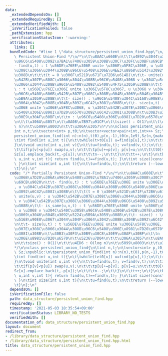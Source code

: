```yaml
---
data:
  _extendedDependsOn: []
  _extendedRequiredBy: []
  _extendedVerifiedWith: []
  _isVerificationFailed: false
  _pathExtension: hpp
  _verificationStatusIcon: ':warning:'
  attributes:
    links: []
  bundledCode: "#line 1 \"data_structure/persistent_union_find.hpp\"\n/* Partially\
    \ Persistent Union-Find */\n/*\n\t\u8AAC\u660E\n\t\t\u4E92\u3044\u306B\u7D20\u306A\
    \u96C6\u5408\u3092\u7BA1\u7406\u3059\u308B\u30C7\u30FC\u30BF\u69CB\u9020\n\t\t\
    - find(u,t) : t \u56DE\u76EE\u306E unite \u306E\u5F8C\u306E, u \u304C\u542B\u307E\
    \u308C\u3066\u3044\u308B\u96C6\u5408\u306E\u4EE3\u8868\u5143\u3092\u6C42\u3081\
    \u308B\n\t\t\t(t = 0 \u306F\u521D\u671F\u72B6\u614B)\n\t\t- unite(u,v) : u \u304C\
    \u542B\u307E\u308C\u3066\u3044\u308B\u96C6\u5408\u3068 v \u304C\u542B\u307E\u308C\
    \u3066\u3044\u308B\u96C6\u5408\u3092\u5408\u4F75\u3059\u308B\n\t\t- is_same(u,v,t)\
    \ : t \u56DE\u76EE\u306E unite \u306E\u5F8C\u3067, u \u3068 v \u304C\u540C\u3058\
    \u96C6\u5408\u306B\u542B\u307E\u308C\u308B\u304B\u3069\u3046\u304B\u3092\u5224\
    \u5B9A\u3059\u308B\n\t\t- size() : \u96C6\u5408\u304C\u5168\u90E8\u3067\u3044\u304F\
    \u3064\u3042\u308B\u304B\u3092\u6C42\u3081\u308B\n\t\t- size(u,t) : t \u56DE\u76EE\
    \u306E unite \u306E\u5F8C\u306E, u \u304C\u542B\u307E\u308C\u3066\u3044\u308B\u96C6\
    \u5408\u306E\u8981\u7D20\u6570\u3092\u6C42\u3081\u308B\n\t\u30B3\u30F3\u30B9\u30C8\
    \u30E9\u30AF\u30BF\n\t\tn : \u96C6\u5408\u306E\u8981\u7D20\u6570\n\t\u5236\u7D04\
    \n\t\t\u306A\u3057\n\t\u8A08\u7B97\u91CF\n\t\tsize() : O(1)\n\t\t\u4ED6 : O(log\
    \ n)\n\t\u5099\u8003\n\t\t\u306A\u3057\n*/\n\nclass persistent_union_find{\n\t\
    int n,t;\n\tvector<int> p,t0;\n\tvector<vector<pair<int,int>>> Sz;\npublic:\n\t\
    persistent_union_find(int n):n(n),t(0),p(n,-1),t0(n,1e9),Sz(n,{make_pair(-1,1)}){}\n\
    \tint find(int u,int t){\n\t\twhile(t>t0[u]) u=find(p[u],t);\n\t\treturn u;\n\t\
    }\n\tvoid unite(int u,int v){\n\t\tu=find(u,t); v=find(v,t);\n\t\tif(u!=v){\n\t\
    \t\tif(p[v]<p[u]) swap(u,v);\n\t\t\tp[u]+=p[v]; p[v]=u;\n\t\t\tt0[v]=t;\n\t\t\t\
    Sz[u].emplace_back(t,-p[u]);\n\t\t\tn--;\n\t\t}\n\t\tt++;\n\t}\n\tbool is_same(int\
    \ u,int v,int t){ return find(u,t)==find(v,t); }\n\tint size()const{ return n;\
    \ }\n\tint size(int u,int t){\n\t\tu=find(u,t);\n\t\treturn (--lower_bound(Sz[u].begin(),Sz[u].end(),make_pair(t,0)))->second;\n\
    \t}\n};\n"
  code: "/* Partially Persistent Union-Find */\n/*\n\t\u8AAC\u660E\n\t\t\u4E92\u3044\
    \u306B\u7D20\u306A\u96C6\u5408\u3092\u7BA1\u7406\u3059\u308B\u30C7\u30FC\u30BF\
    \u69CB\u9020\n\t\t- find(u,t) : t \u56DE\u76EE\u306E unite \u306E\u5F8C\u306E\
    , u \u304C\u542B\u307E\u308C\u3066\u3044\u308B\u96C6\u5408\u306E\u4EE3\u8868\u5143\
    \u3092\u6C42\u3081\u308B\n\t\t\t(t = 0 \u306F\u521D\u671F\u72B6\u614B)\n\t\t-\
    \ unite(u,v) : u \u304C\u542B\u307E\u308C\u3066\u3044\u308B\u96C6\u5408\u3068\
    \ v \u304C\u542B\u307E\u308C\u3066\u3044\u308B\u96C6\u5408\u3092\u5408\u4F75\u3059\
    \u308B\n\t\t- is_same(u,v,t) : t \u56DE\u76EE\u306E unite \u306E\u5F8C\u3067,\
    \ u \u3068 v \u304C\u540C\u3058\u96C6\u5408\u306B\u542B\u307E\u308C\u308B\u304B\
    \u3069\u3046\u304B\u3092\u5224\u5B9A\u3059\u308B\n\t\t- size() : \u96C6\u5408\u304C\
    \u5168\u90E8\u3067\u3044\u304F\u3064\u3042\u308B\u304B\u3092\u6C42\u3081\u308B\
    \n\t\t- size(u,t) : t \u56DE\u76EE\u306E unite \u306E\u5F8C\u306E, u \u304C\u542B\
    \u307E\u308C\u3066\u3044\u308B\u96C6\u5408\u306E\u8981\u7D20\u6570\u3092\u6C42\
    \u3081\u308B\n\t\u30B3\u30F3\u30B9\u30C8\u30E9\u30AF\u30BF\n\t\tn : \u96C6\u5408\
    \u306E\u8981\u7D20\u6570\n\t\u5236\u7D04\n\t\t\u306A\u3057\n\t\u8A08\u7B97\u91CF\
    \n\t\tsize() : O(1)\n\t\t\u4ED6 : O(log n)\n\t\u5099\u8003\n\t\t\u306A\u3057\n\
    */\n\nclass persistent_union_find{\n\tint n,t;\n\tvector<int> p,t0;\n\tvector<vector<pair<int,int>>>\
    \ Sz;\npublic:\n\tpersistent_union_find(int n):n(n),t(0),p(n,-1),t0(n,1e9),Sz(n,{make_pair(-1,1)}){}\n\
    \tint find(int u,int t){\n\t\twhile(t>t0[u]) u=find(p[u],t);\n\t\treturn u;\n\t\
    }\n\tvoid unite(int u,int v){\n\t\tu=find(u,t); v=find(v,t);\n\t\tif(u!=v){\n\t\
    \t\tif(p[v]<p[u]) swap(u,v);\n\t\t\tp[u]+=p[v]; p[v]=u;\n\t\t\tt0[v]=t;\n\t\t\t\
    Sz[u].emplace_back(t,-p[u]);\n\t\t\tn--;\n\t\t}\n\t\tt++;\n\t}\n\tbool is_same(int\
    \ u,int v,int t){ return find(u,t)==find(v,t); }\n\tint size()const{ return n;\
    \ }\n\tint size(int u,int t){\n\t\tu=find(u,t);\n\t\treturn (--lower_bound(Sz[u].begin(),Sz[u].end(),make_pair(t,0)))->second;\n\
    \t}\n};\n"
  dependsOn: []
  isVerificationFile: false
  path: data_structure/persistent_union_find.hpp
  requiredBy: []
  timestamp: '2021-05-03 18:35:54+09:00'
  verificationStatus: LIBRARY_NO_TESTS
  verifiedWith: []
documentation_of: data_structure/persistent_union_find.hpp
layout: document
redirect_from:
- /library/data_structure/persistent_union_find.hpp
- /library/data_structure/persistent_union_find.hpp.html
title: data_structure/persistent_union_find.hpp
---
```

